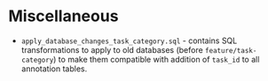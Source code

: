 # Miscellaneous

* `apply_database_changes_task_category.sql` - contains SQL transformations to apply to old databases (before `feature/task-category`) to make them compatible with addition of `task_id` to all annotation tables.